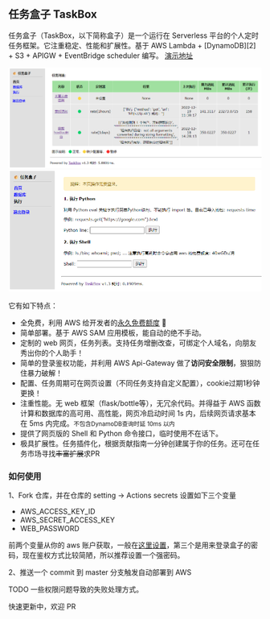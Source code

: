 ## 任务盒子 TaskBox

任务盒子（TaskBox，以下简称盒子）是一个运行在 Serverless 平台的个人定时任务框架。它注重稳定、性能和扩展性。基于 AWS Lambda + [DynamoDB][2] + S3 + APIGW + EventBridge scheduler 编写。
[演示地址](https://demo.taskbox.cn)

![index](doc/static/img/box_index.png)
![exc page](doc/static/img/box_exc.png)

它有如下特点：

- 全免费，利用 AWS 给开发者的[永久免费额度](https://aws.amazon.com/cn/free/) 🎉
- 简单部署。基于 AWS SAM 应用模板，能自动的绝不手动。
- 定制的 web 网页，任务列表。支持任务增删改查，可绑定个人域名，向朋友秀出你的个人助手！
- 简单的登录鉴权功能，并利用 AWS Api-Gateway 做了**访问安全限制**，狠狠防住暴力破解！
- 配置、任务周期可在网页设置（不同任务支持自定义配置），cookie过期1秒钟更换！
- 注重性能。无 web 框架（flask/bottle等），无冗余代码。并得益于 AWS 函数计算和数据库的高可用、高性能，网页冷启动时间 1s 内，后续网页请求基本在 5ms 内完成。<small>不包含DynamoDB查询时延 10ms 以内</small>
- 提供了网页版的 Shell 和 Python 命令接口，临时使用不在话下。
- 极具扩展性。任务插件化，根据贡献指南一分钟创建属于你的任务。还可在任务市场寻找~~丰富扩展~~求PR


### 如何使用

1、Fork 仓库，并在仓库的 setting -> Actions secrets 设置如下三个变量

* AWS_ACCESS_KEY_ID 
* AWS_SECRET_ACCESS_KEY
* WEB_PASSWORD

前两个变量从你的 aws 账户获取，一般在[这里设置][1]，第三个是用来登录盒子的密码，现在鉴权方式比较简陋，所以推荐设置一个强密码。

2、推送一个 commit 到 master 分支触发自动部署到 AWS 

TODO 一些权限问题导致的失败处理方式。


快速更新中，欢迎 PR

[1]: https://us-east-1.console.aws.amazon.com/iam/home#/security_credentials$access_key

